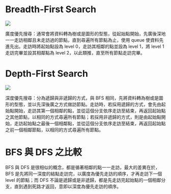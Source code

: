 # Breadth-First Search

![](http://alexvolov.com/wp-content/uploads/2015/02/bfs_2_lvl.png)

廣度優先搜尋：通常會將資料轉為樹或是圖形的型態，從起始點開始，先廣後深地一一走訪相鄰且未走訪過的節點，直到尋遍所有節點為止，使用 queue 使資料先進先出。走訪時將起始點設為 level 0，走訪其相鄰的點並設為 level 1，將 level 1 走訪完畢並設其相鄰點為 level 2，以此類推，直至所有節點走訪完畢。

# Depth-First Search 

![](http://alexvolov.com/wp-content/uploads/2015/02/DFS.png)

深度優先搜尋：分為遞歸與非遞歸的方式，與 BFS 相同，先將資料轉為樹或是圖形的型態，並以先深後廣之方式做訪節點。走訪時，若採用遞歸的方式，會先由起始點開始，走訪其第一個相鄰的點，並從這個分支依序走訪至結束，再返回起始點之其他節點，以相同的方式尋遍所有節點；若採用非遞歸的方式，則是由起始點開始，走訪起始點之最後一個相鄰點，並從這個分支依序走訪至結束，再返回起始點之前一個相鄰節點，以相同的方式尋遍所有節點。

# BFS 與 DFS 之比較

BFS 與 DFS 是很相似的概念，都是循著相鄰的點一一走訪，最大的差異在於，BFS 是先將同一深度的結點走訪完，以廣度為優先走訪的順序，才再走訪下一個 level 的節點；而 DFS 不論是遞歸或是非遞歸，都是先走訪完起始點的一個相鄰分支，直到遇到死路才返回，意即以深度為優先走訪的順序。
